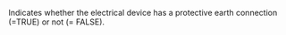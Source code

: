﻿Indicates whether the electrical device has a protective earth connection (=TRUE) or not (= FALSE).